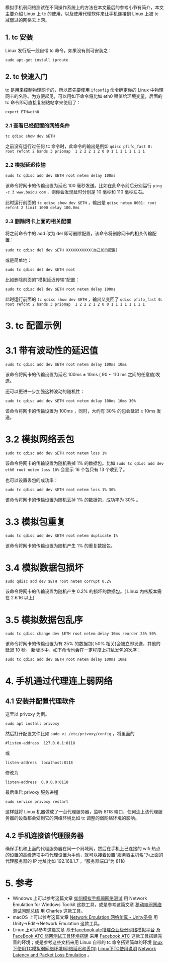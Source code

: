 模拟手机弱网络测试在不同操作系统上的方法在本文最后的参考小节有简介，本文主要介绍 Linux 上 tc 的使用，以及使用代理软件来让手机连接到 Linux 上被 tc 减弱过的网络去上网。

## 1. tc 安装
Linux 发行版一般自带 tc 命令，如果没有则可安装之：

    sudo apt-get install iproute

## 2. tc 快速入门
tc 是用来控制物理网卡的，所以首先要使用 `ifconfig` 命令确定你的 Linux 中物理网卡的名称。为方便起见，可以用如下命令将比如 eth0 赋值给环境变量，后面的 tc 命令即可直接复制粘帖拿来使用了：

    export ETH=eth0

### 2.1 查看已经配置的网络条件
    tc qdisc show dev $ETH

之前没有运行过任何 tc 命令时，此命令的输出是例如 `qdisc pfifo_fast 0: root refcnt 2 bands 3 priomap  1 2 2 2 1 2 0 0 1 1 1 1 1 1 1 1`

### 2.2 模拟延迟传输
    sudo tc qdisc add dev $ETH root netem delay 100ms

该命令将网卡的传输设置为延迟 100 毫秒发送。比如在此命令前后分别运行 `ping -c 3 www.baidu.com` ，则你会发现延时分别是 10 毫秒和 110 毫秒左右。

此时运行前面的 `tc qdisc show dev $ETH` ，输出是 `qdisc netem 8001: root refcnt 2 limit 1000 delay 100.0ms`

### 2.3 删除网卡上面的相关配置
将之前命令中的 add 改为 del 即可删除配置，该命令将删除网卡的相关传输配置：

    sudo tc qdisc del dev $ETH XXXXXXXXXXX(自己加的配置)

或是简单地：

    sudo tc qdisc del dev $ETH root

比如删除前面的“模拟延迟传输”配置：

    sudo tc qdisc del dev $ETH root netem delay 100ms

此时运行前面的 `tc qdisc show dev $ETH` ，输出又变回了 `qdisc pfifo_fast 0: root refcnt 2 bands 3 priomap  1 2 2 2 1 2 0 0 1 1 1 1 1 1 1 1`

# 3. tc 配置示例
# 3.1 带有波动性的延迟值
    sudo tc qdisc add dev $ETH root netem delay 100ms 10ms

该命令将网卡的传输设置为延迟 100ms ± 10ms ( 90 ~ 110 ms 之间的任意值)发送。

还可以更进一步加强这种波动的随机性：

    sudo tc qdisc add dev $ETH root netem delay 100ms 10ms 30%

该命令将网卡的传输设置为 100ms ，同时，大约有 30% 的包会延迟 ± 10ms 发送。

# 3.2 模拟网络丢包
    sudo tc qdisc add dev $ETH root netem loss 1%

该命令将网卡的传输设置为随机丢掉 1% 的数据包。比如 `sudo tc qdisc add dev eth0 root netem loss 10%` 会显示 16 个包只有 13 个收到了。

也可以设置丢包的成功率：

    sudo tc qdisc add dev $ETH root netem loss 1% 30%

该命令将网卡的传输设置为随机丢掉 1% 的数据包，成功率为 30% 。

# 3.3 模拟包重复
    sudo tc qdisc add dev $ETH root netem duplicate 1%

该命令将网卡的传输设置为随机产生 1% 的重复数据包。

# 3.4 模拟数据包损坏
    sudo qdisc add dev $ETH root netem corrupt 0.2%

该命令将网卡的传输设置为随机产生 0.2% 的损坏的数据包。( Linux 内核版本需在 2.6.16 以上)

# 3.5 模拟数据包乱序
    sudo tc qdisc change dev $ETH root netem delay 10ms reorder 25% 50%

该命令将网卡的传输设置为有 25% 的数据包( 50% 相关)会被立即发送，其他的延迟 10 秒。
新版本中，如下命令也会在一定程度上打乱发包的次序：

    sudo tc qdisc add dev $ETH root netem delay 100ms 10ms

# 4. 手机通过代理连上弱网络
## 4.1 安装并配置代理软件
这里以 privoxy 为例。

    sudo apt install privoxy

然后打开配置文件比如 `sudo vi /etc/privoxy/config` ，将里面的

    #listen-address  127.0.0.1:8118

或

    listen-address  localhost:8118

修改为

    listen-address  0.0.0.0:8118

最后重启 privoxy 服务进程

    sudo service privoxy restart

这样就将 Linux 机器做成了一台代理服务器，监听 8118 端口，任何连上该代理服务器的设备都会受到它的网络环境比如 tc 调整的弱网络环境的影响。

## 4.2 手机连接该代理服务器
确保手机和上面的代理服务器在同一个局域网，然后在手机上已连接的 wifi 热点的设置的高级选项中将代理设置为手动，就可以接着设置“服务器主机名”为上面的代理服务器的 IP 地址比如 192.168.1.7 ，“服务器端口”为 8118

# 5. 参考
* Windows 上可以参考这篇文章 [如何模拟手机弱网络测试](https://www.atstudy.com/article/368) 用 Network Emulation for Windows Toolkit 这款工具，或是参考这篇文章 [移动端弱网络测试问题总结](http://qa.blog.163.com/blog/static/190147002201582234030950/) 用 Charles 这款工具。
* macOS 上可以参考这篇文章 [Network Emulation 网络仿真 - Unity圣典](http://www.ceeger.com/Manual/NetworkEmulation.html) 用 Unity->Edit->Network Emulation 这款工具。
* Linux 上可以参考这篇文章 [基于facebook atc搭建企业级弱网络模拟平台](http://www.itwendao.com/article/detail/3729.html) 及 [FaceBook ATC 弱网测试工具环境搭建](http://www.jianshu.com/p/fb4824fd5bbc) 来用 [Facebook ATC](https://github.com/facebook/augmented-traffic-control) 这款工具搭建完善的环境；或是参考这些文档来用 Linux 自带的 tc 命令搭建简单的环境 [linux下使用TC模拟弱网络环境(网络延迟和丢包)](http://www.itwendao.com/article/detail/92093.html) [Linux下TC使用说明](http://www.cnblogs.com/endsock/archive/2011/12/09/2281519.html) [Network Latency and Packet Loss Emulation](https://calomel.org/network_loss_emulation.html) 。

